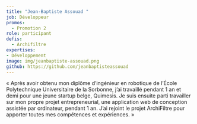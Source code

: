 ```yaml
---
title: "Jean-Baptiste Assouad "
job: Développeur
promos:
  - Promotion 2
role: participant
defis:
  - Archifiltre
expertises:
- Développement
image: img/jeanbaptiste-assouad.png
github: https://github.com/jeanbaptisteassouad
---
```


« Après avoir obtenu mon diplôme d’ingénieur en robotique de l’École Polytechnique Universitaire de la Sorbonne, j’ai travaillé pendant 1 an et demi pour une jeune startup belge, Quimesis. Je suis ensuite parti travailler sur mon propre projet entrepreneurial, une application web de conception assistée par ordinateur, pendant 1 an. J’ai rejoint le projet ArchiFiltre pour apporter toutes mes compétences et expériences. »
